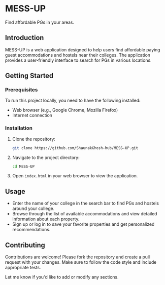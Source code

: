 
# MESS-UP

Find affordable PGs in your areas.

## Introduction

MESS-UP is a web application designed to help users find affordable paying guest accommodations and hostels near their colleges. The application provides a user-friendly interface to search for PGs in various locations.

## Getting Started

### Prerequisites

To run this project locally, you need to have the following installed:
- Web browser (e.g., Google Chrome, Mozilla Firefox)
- Internet connection

### Installation

1. Clone the repository:
   ```sh
   git clone https://github.com/ShaunakGhosh-hub/MESS-UP.git
   ```
2. Navigate to the project directory:
   ```sh
   cd MESS-UP
   ```
3. Open `index.html` in your web browser to view the application.

## Usage

- Enter the name of your college in the search bar to find PGs and hostels around your college.
- Browse through the list of available accommodations and view detailed information about each property.
- Sign up or log in to save your favorite properties and get personalized recommendations.

## Contributing

Contributions are welcome! Please fork the repository and create a pull request with your changes. Make sure to follow the code style and include appropriate tests.

Let me know if you'd like to add or modify any sections.
